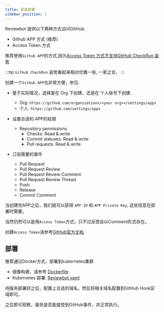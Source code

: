 ```yaml
---
title: 安装部署
sidebar_position: 1
---
```


Reviewbot 提供以下两种方式访问GitHub:

* Github APP 方式 (推荐)
* Access Token 方式 

推荐使用`Github APP`的方式,因为[Access Token 方式不支持GitHub CheckRun 姿势](https://docs.github.com/en/rest/checks/runs?apiVersion=2022-11-28#create-a-check-run)

:::tip
`Github CheckRun` 姿势看起来相对优雅一些, 一家之言。
:::

创建一个`GitHub APP`也非常方便，参见:

* 基于实际情况，选择是在 Org 下创建，还是在 个人账号下创建. 
  * Org: `https://github.com/organizations/<your org>>/settings/apps`
  * 个人: `https://github.com/settings/apps`

* 设置合适的 APP的权限
  * Repository permissions
    * Checks: Read & write
    * Commit statuses: Read & write
    * Pull requests: Read & write
* 订阅需要的事件
  * Pull Request
  * Pull Request Review
  * Pull Request Review Comment
  * Pull Request Review Thread
  * Push
  * Release
  * Commit Comment

当创建完APP之后，我们就可以获得 `APP ID` 和 `APP Private Key`, 这些信息在部署时需要。

当然仍然可以是用`Access Token`方式，只不过反馈会以Comment形式存在。

创建`Access Token`请参考[GitHub官方文档](https://docs.github.com/en/authentication/keeping-your-account-and-data-secure/managing-your-personal-access-tokens).

## 部署

推荐通过Docker方式，部署到kubernetes集群

* 镜像构建，请参考 [Dockerfile](https://github.com/qiniu/reviewbot/blob/master/Dockerfile)
* Kubernetes 部署: [Reviewbot.yaml](https://github.com/qiniu/reviewbot/blob/master/deploy/reviewbot.yaml)

待服务部署好之后，配置上合适的域名，然后将相关域名配置到GitHub Hook区域即可。

之后即可观察，服务是否能接受到GitHub事件，并正常执行。

